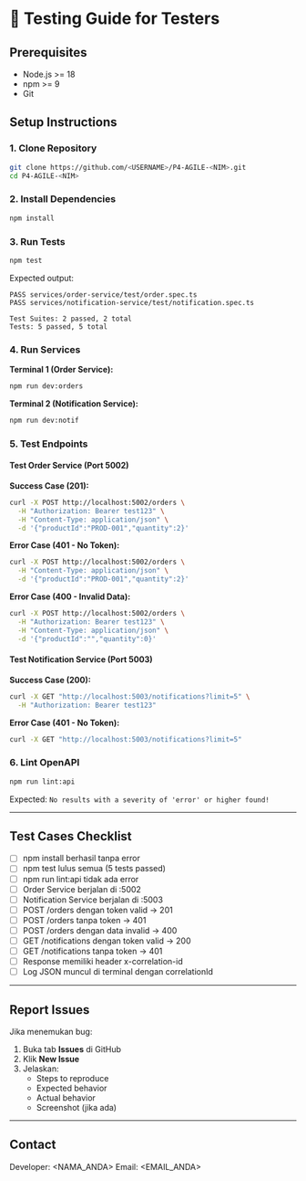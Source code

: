 # 🧪 Testing Guide for Testers

## Prerequisites
- Node.js >= 18
- npm >= 9
- Git

## Setup Instructions

### 1. Clone Repository
```bash
git clone https://github.com/<USERNAME>/P4-AGILE-<NIM>.git
cd P4-AGILE-<NIM>
```

### 2. Install Dependencies
```bash
npm install
```

### 3. Run Tests
```bash
npm test
```

Expected output:
```
PASS services/order-service/test/order.spec.ts
PASS services/notification-service/test/notification.spec.ts

Test Suites: 2 passed, 2 total
Tests: 5 passed, 5 total
```

### 4. Run Services

**Terminal 1 (Order Service):**
```bash
npm run dev:orders
```

**Terminal 2 (Notification Service):**
```bash
npm run dev:notif
```

### 5. Test Endpoints

#### Test Order Service (Port 5002)

**Success Case (201):**
```bash
curl -X POST http://localhost:5002/orders \
  -H "Authorization: Bearer test123" \
  -H "Content-Type: application/json" \
  -d '{"productId":"PROD-001","quantity":2}'
```

**Error Case (401 - No Token):**
```bash
curl -X POST http://localhost:5002/orders \
  -H "Content-Type: application/json" \
  -d '{"productId":"PROD-001","quantity":2}'
```

**Error Case (400 - Invalid Data):**
```bash
curl -X POST http://localhost:5002/orders \
  -H "Authorization: Bearer test123" \
  -H "Content-Type: application/json" \
  -d '{"productId":"","quantity":0}'
```

#### Test Notification Service (Port 5003)

**Success Case (200):**
```bash
curl -X GET "http://localhost:5003/notifications?limit=5" \
  -H "Authorization: Bearer test123"
```

**Error Case (401 - No Token):**
```bash
curl -X GET "http://localhost:5003/notifications?limit=5"
```

### 6. Lint OpenAPI
```bash
npm run lint:api
```

Expected: `No results with a severity of 'error' or higher found!`

---

## Test Cases Checklist

- [ ] npm install berhasil tanpa error
- [ ] npm test lulus semua (5 tests passed)
- [ ] npm run lint:api tidak ada error
- [ ] Order Service berjalan di :5002
- [ ] Notification Service berjalan di :5003
- [ ] POST /orders dengan token valid → 201
- [ ] POST /orders tanpa token → 401
- [ ] POST /orders dengan data invalid → 400
- [ ] GET /notifications dengan token valid → 200
- [ ] GET /notifications tanpa token → 401
- [ ] Response memiliki header x-correlation-id
- [ ] Log JSON muncul di terminal dengan correlationId

---

## Report Issues

Jika menemukan bug:
1. Buka tab **Issues** di GitHub
2. Klik **New Issue**
3. Jelaskan:
   - Steps to reproduce
   - Expected behavior
   - Actual behavior
   - Screenshot (jika ada)

---

## Contact

Developer: <NAMA_ANDA>
Email: <EMAIL_ANDA>